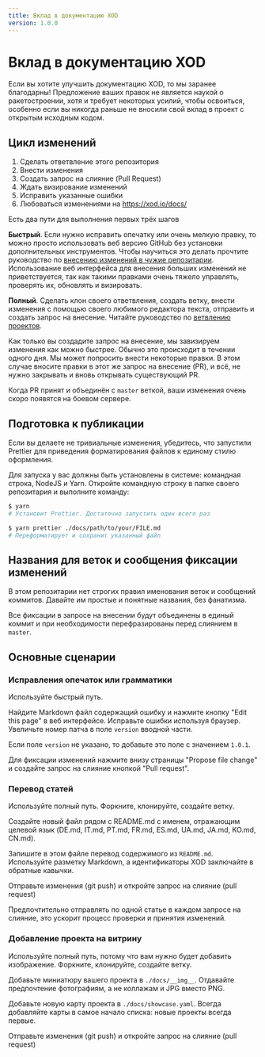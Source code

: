 ```yaml
---
title: Вклад в документацию XOD
version: 1.0.0
---
```


# Вклад в документацию XOD

Если вы хотите улучшить документацию XOD, то мы заранее благодарны! Предложение ваших правок не является наукой о ракетостроении, хотя и требует некоторых усилий, чтобы освоиться, особенно если вы никогда раньше не вносили свой вклад в проект с открытым исходным кодом.

## Цикл изменений

1. Сделать ответвление этого репозитория
2. Внести изменения
3. Создать запрос на слияние (Pull Request)
4. Ждать визирование изменений
5. Исправить указанные ошибки
6. Любоваться изменениями на https://xod.io/docs/

Есть два пути для выполнения первых трёх шагов

**Быстрый**. Если нужно исправить опечатку или очень мелкую правку, то можно просто использовать веб версию GitHub без установки дополнительных инструментов. Чтобы научиться это делать прочтите руководство по [внесению изменений в чужие репозитарии](https://help.github.com/articles/editing-files-in-another-user-s-repository/). Использование веб интерфейса для внесения больших изменений не приветствуется, так как такими правками очень тяжело управлять, проверять их, обновлять и визировать.

**Полный**. Сделать клон своего ответвления, создать ветку, внести изменения с помощью своего любимого редактора текста, отправить и создать запрос на внесение. Читайте руководство по [ветвлению проектов](https://guides.github.com/activities/forking/).

Как только вы создадите запрос на внесение, мы завизируем изменения как можно быстрее. Обычно это происходит в течении одного дня. Мы может попросить внести некоторые правки. В этом случае вносите правки в этот же запрос на внесение (PR), и всё, не нужно закрывать и вновь открывать существующий PR.

Когда PR принят и объединён с `master` веткой, ваши изменения очень скоро появятся на боевом сервере.

## Подготовка к публикации

Если вы делаете не тривиальные изменения, убедитесь, что запустили Prettier для приведения форматирования файлов к единому стилю оформления.

Для запуска у вас должны быть установлены в системе: командная строка, NodeJS и Yarn. Откройте командную строку в папке своего репозитария и выполните команду:

```bash
$ yarn
# Установит Prettier. Достаточно запустить один всего раз

$ yarn prettier ./docs/path/to/your/FILE.md
# Переформатирует и сохранит указанный файл
```

## Названия для веток и сообщения фиксации изменений

В этом репозитарии нет строгих правил именования веток и сообщений коммитов. Давайте им простые и понятные названия, без фанатизма.

Все фиксации в запросе на внесении будут объединены в единый коммит и при необходимости перефразированы перед слиянием в `master`.

## Основные сценарии

### Исправления опечаток или грамматики

Используйте быстрый путь.

Найдите Markdown файл содержащий ошибку и нажмите кнопку "Edit this page" в веб интерфейсе. Исправьте ошибки используя браузер. Увеличьте номер патча в поле `version` вводной части.

Если поле `version` не указано, то добавьте это поле с значением `1.0.1`.

Для фиксации изменений нажмите внизу страницы "Propose file change" и создайте запрос на слияние кнопкой "Pull request".

### Перевод статей

Используйте полный путь. Форкните, клонируйте, создайте ветку.

Создайте новый файл рядом с README.md с именем, отражающим целевой язык (DE.md, IT.md, PT.md, FR.md, ES.md, UA.md, JA.md, KO.md, CN.md).

Запишите в этом файле перевод содержимого из `README.md`. Используйте разметку Markdown, а идентификаторы XOD заключайте в обратные кавычки.

Отправьте изменения (git push) и откройте запрос на слияние (pull request)

Предпочтительно отправлять по одной статье в каждом запросе на слияние, это ускорит процесс проверки и принятия изменений.

### Добавление проекта на витрину

Используйте полный путь, потому что вам нужно будет добавить изображение. Форкните, клонируйте, создайте ветку.

Добавьте миниатюру вашего проекта в `./docs/__img__`. Отдавайте предпочтение фотографиям, а не коллажам и JPG вместо PNG.

Добавьте новую карту проекта в `./docs/showcase.yaml`. Всегда добавляйте карты в самое начало списка: новые проекты всегда первые.

Отправьте изменения (git push) и откройте запрос на слияние (pull request)
